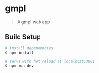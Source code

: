 # gmpl

> A gmpl web app

## Build Setup

```bash
# install dependencies
$ npm install

# serve with hot reload at localhost:3001
$ npm run dev